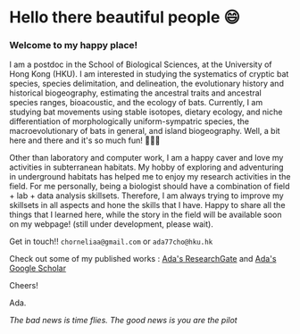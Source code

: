 # Hello there beautiful people 😄 

### Welcome to my happy place!


I am a postdoc in the School of Biological Sciences, at the University of Hong Kong (HKU). I am interested in studying the systematics of cryptic bat species, species delimitation, and delineation, the evolutionary history and historical biogeography, estimating the ancestral traits and ancestral species ranges, bioacoustic, and the ecology of bats. Currently, I am studying bat movements using stable isotopes, dietary ecology, and niche differentiation of morphologically uniform-sympatric species, the macroevolutionary of bats in general, and island biogeography. Well, a bit here and there and it's so much fun! 🦇🦇🦇


Other than laboratory and computer work, I am a happy caver and love my activities in subterranean habitats. My hobby of exploring and adventuring in underground habitats has helped me to enjoy my research activities in the field. For me personally, being a biologist should have a combination of field + lab + data analysis skillsets. Therefore, I am always trying to improve my skillsets in all aspects and hone the skills that I have. Happy to share all the things that I learned here, while the story in the field will be available soon on my webpage! (still under development, please wait).


Get in touch!! `chorneliaa@gmail.com` or `ada77cho@hku.hk`

Check out some of my published works : [Ada's ResearchGate](https://www.researchgate.net/profile/Ada-Chornelia) and [Ada's Google Scholar](https://scholar.google.com.hk/citations?hl=en&user=DRDqstQAAAAJ)


Cheers!


Ada.


*The bad news is time flies. The good news is you are the pilot*




